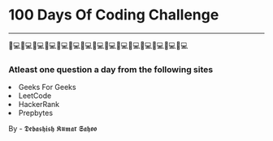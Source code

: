 # 100 Days Of Coding Challenge

_________________________________________________________________________
👨💻👨💻👨💻👨💻👨💻👨💻👨💻👨💻👨💻👨💻👨💻👨💻👨💻👨💻👨💻

### Atleast one question a day from the following sites
<li>Geeks For Geeks</li>
<li>LeetCode</li>
<li>HackerRank</li>
<li>Prepbytes</li>
 
By - 𝕯𝖊𝖇𝖆𝖘𝖍𝖎𝖘𝖍 𝕶𝖚𝖒𝖆𝖗 𝕾𝖆𝖍𝖔𝖔
